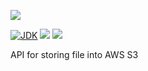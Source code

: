[![](https://github.com/wutsi/wutsi-storage-aws/actions/workflows/master.yml/badge.svg)](https://github.com/wutsi/wutsi-storage-aws/actions/workflows/master.yml)

[![JDK](https://img.shields.io/badge/jdk-11-brightgreen.svg)](https://jdk.java.net/11/)
[![](https://img.shields.io/badge/maven-3.6-brightgreen.svg)](https://maven.apache.org/download.cgi)
![](https://img.shields.io/badge/language-kotlin-blue.svg)

API for storing file into AWS S3
